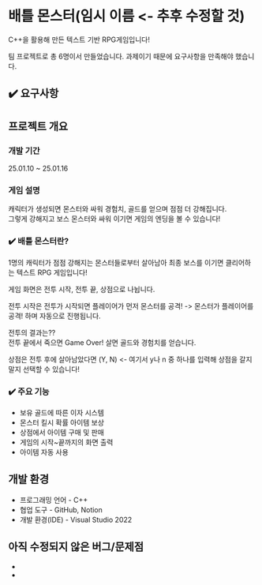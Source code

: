<!-- Heading -->
# 배틀 몬스터(임시 이름 <- 추후 수정할 것)
C++을 활용해 만든 텍스트 기반 RPG게임입니다!<br>

팀 프로젝트로 총 6명이서 만들었습니다. 과제이기 때문에 요구사항을 만족해야 했습니다.
## ✔️ 요구사항

## 프로젝트 개요
### 개발 기간
25.01.10 ~ 25.01.16
### 게임 설명
캐릭터가 생성되면 몬스터와 싸워 경험치, 골드를 얻으며 점점 더 강해집니다.<br>그렇게 강해지고 보스 몬스터와 싸워 이기면 게임의 엔딩을 볼 수 있습니다!
### ✔️ 배틀 몬스터란?
1명의 캐릭터가 점점 강해지는 몬스터들로부터 살아남아 최종 보스를 이기면 클리어하는 텍스트 RPG 게임입니다!

게임 화면은 전투 시작, 전투 끝, 상점으로 나뉩니다.

전투 시작은 전투가 시작되면 플레이어가 먼저 몬스터를 공격! -> 몬스터가 플레이어를 공격! 하며 자동으로 진행됩니다.

전투의 결과는??<br>
전투 끝에서 죽으면 Game Over! 살면 골드와 경험치를 얻습니다.

상점은 전투 후에 살아남았다면 (Y, N) <- 여기서 y나 n 중 하나를 입력해 상점을 갈지 말지 선택할 수 있습니다!

### ✔️ 주요 기능
- 보유 골드에 따른 이자 시스템
- 몬스터 킬시 확률 아이템 보상
- 상점에서 아이템 구매 및 판매
- 게임의 시작~끝까지의 화면 출력
- 아이템 자동 사용

## 개발 환경
- 프로그래밍 언어 - C++
- 협업 도구 - GitHub, Notion
- 개발 환경(IDE) - Visual Studio 2022

## 아직 수정되지 않은 버그/문제점
-
-

